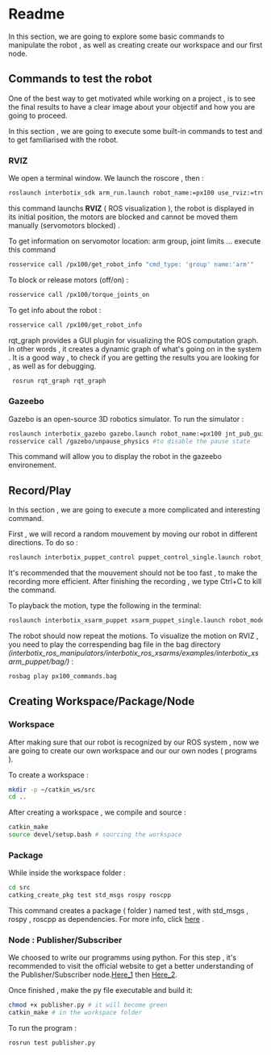 # Readme

In this section, we are going to explore some basic commands to manipulate the robot , as well as creating create our workspace and our first node.

## Commands to test the robot
One of the best way to get motivated while working on a project , is to see the final results to have a clear image about your objectif and how you are going to proceed.

In this section , we are going to execute some built-in commands to test and to get familiarised with the robot.

### RVIZ
We open a terminal window.
We launch the roscore , then :
```bash
roslaunch interbotix_sdk arm_run.launch robot_name:=px100 use_rviz:=true use_sim:=true
```
this command launchs **RVIZ** ( ROS visualization ), the robot is displayed in its initial position, the motors are blocked and cannot be moved them manually (servomotors blocked) .


To get information on servomotor location: arm group, joint limits ...
execute this command
```bash
rosservice call /px100/get_robot_info "cmd_type: 'group' name:'arm'"
```
To block or release motors (off/on) :
```bash
rosservice call /px100/torque_joints_on
```

To get info about the robot :
```bash
rosservice call /px100/get_robot_info 
```

rqt_graph provides a GUI plugin for visualizing the ROS computation graph. In other words , it creates a dynamic graph of what's going on in the system .
It is a good way , to check if you are getting the results you are looking for , as well as for debugging.
```bash
 rosrun rqt_graph rqt_graph
```
 
### Gazeebo
Gazebo is an open-source 3D robotics simulator.
To run the simulator :
```bash
roslaunch interbotix_gazebo gazebo.launch robot_name:=px100 jnt_pub_gui:=true
rosservice call /gazebo/unpause_physics #to disable the pause state
```
This command will allow you to display the robot in the gazeebo environement.

## Record/Play

In this section , we are going to execute a more complicated and interesting command.

First , we will record a random mouvement by moving our robot in different directions.
To do so :
```bash
roslaunch interbotix_puppet_control puppet_control_single.launch robot_name:=px100
```
It's recommended that the mouvement should not be too fast , to make the recording more efficient.
After finishing the recording , we type Ctrl+C to kill the command.

To playback the motion, type the following in the terminal:
```bash
roslaunch interbotix_xsarm_puppet xsarm_puppet_single.launch robot_model:=px100 playback:=true
```
The robot should now repeat the motions.
To visualize the motion on RVIZ , you need to play the correspending bag file in the bag directory *(interbotix_ros_manipulators/interbotix_ros_xsarms/examples/interbotix_xsarm_puppet/bag/)* : 
```bash
rosbag play px100_commands.bag
```

## Creating Workspace/Package/Node

### Workspace
After making sure that our robot is recognized by our ROS system , now we are going to create our own workspace and our our own nodes ( programs ).

To create a workspace :
```bash
mkdir -p ~/catkin_ws/src
cd ..
```
After creating a workspace , we compile and source :
```bash
catkin_make
source devel/setup.bash # sourcing the workspace 
```

### Package
While inside the workspace folder :
```bash
cd src
catking_create_pkg test std_msgs rospy roscpp 
```
This command creates a package ( folder ) named test , with std_msgs , rospy , roscpp as dependencies. For more info, click [here](http://wiki.ros.org/ROS/Tutorials/CreatingPackage) .

### Node : Publisher/Subscriber

We choosed to write our programms using python.
For this step , it's recommended to visit the official website to get a better understanding of the Publisher/Subscriber node.[Here_1](http://wiki.ros.org/ROS/Tutorials/WritingPublisherSubscriber%28python%29) then [Here_2](http://wiki.ros.org/ROS/Tutorials/ExaminingPublisherSubscriber).

Once finished , make the py file executable and build it:
```bash
chmod +x publisher.py # it will become green
catkin_make # in the workspace folder
```
To run the program : 

```bash
rosrun test publisher.py
```

